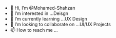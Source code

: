 - 👋 Hi, I’m @Mohamed-Shahzan
- 👀 I’m interested in ...Deisgn
- 🌱 I’m currently learning ...UX Design
- 💞️ I’m looking to collaborate on ...UI/UX Projects
- 📫 How to reach me ... 

<!---
Mohamed-Shahzan/Mohamed-Shahzan is a ✨ special ✨ repository because its `README.md` (this file) appears on your GitHub profile.
You can click the Preview link to take a look at your changes.
--->
